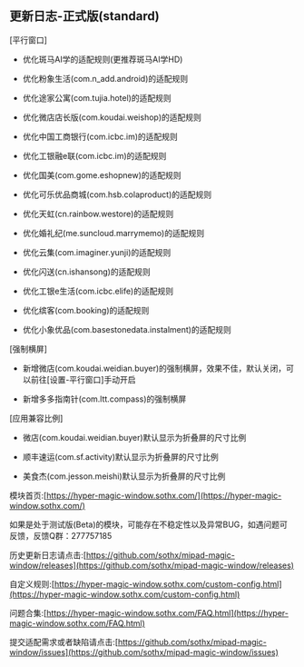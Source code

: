 ## 更新日志-正式版(standard)

[平行窗口]

- 优化斑马AI学的适配规则(更推荐斑马AI学HD)

- 优化粉象生活(com.n_add.android)的适配规则

- 优化途家公寓(com.tujia.hotel)的适配规则

- 优化微店店长版(com.koudai.weishop)的适配规则

- 优化中国工商银行(com.icbc.im)的适配规则

- 优化工银融e联(com.icbc.im)的适配规则

- 优化国美(com.gome.eshopnew)的适配规则

- 优化可乐优品商城(com.hsb.colaproduct)的适配规则

- 优化天虹(cn.rainbow.westore)的适配规则

- 优化婚礼纪(me.suncloud.marrymemo)的适配规则

- 优化云集(com.imaginer.yunji)的适配规则

- 优化闪送(cn.ishansong)的适配规则

- 优化工银e生活(com.icbc.elife)的适配规则

- 优化缤客(com.booking)的适配规则

- 优化小象优品(com.basestonedata.instalment)的适配规则

[强制横屏]

- 新增微店(com.koudai.weidian.buyer)的强制横屏，效果不佳，默认关闭，可以前往[设置-平行窗口]手动开启

- 新增多多指南针(com.ltt.compass)的强制横屏

[应用兼容比例]

- 微店(com.koudai.weidian.buyer)默认显示为折叠屏的尺寸比例

- 顺丰速运(com.sf.activity)默认显示为折叠屏的尺寸比例

- 美食杰(com.jesson.meishi)默认显示为折叠屏的尺寸比例



模块首页:[https://hyper-magic-window.sothx.com/](https://hyper-magic-window.sothx.com/)

如果是处于测试版(Beta)的模块，可能存在不稳定性以及异常BUG，如遇问题可反馈，反馈Q群：277757185

历史更新日志请点击:[https://github.com/sothx/mipad-magic-window/releases](https://github.com/sothx/mipad-magic-window/releases)

自定义规则:[https://hyper-magic-window.sothx.com/custom-config.html](https://hyper-magic-window.sothx.com/custom-config.html)

问题合集:[https://hyper-magic-window.sothx.com/FAQ.html](https://hyper-magic-window.sothx.com/FAQ.html)

提交适配需求或者缺陷请点击:[https://github.com/sothx/mipad-magic-window/issues](https://github.com/sothx/mipad-magic-window/issues)
